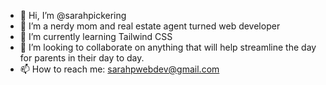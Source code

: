 - 👋 Hi, I’m @sarahpickering
- 👀 I’m a nerdy mom and real estate agent turned web developer
- 🌱 I’m currently learning Tailwind CSS
- 💞️ I’m looking to collaborate on anything that will help streamline the day for parents in their day to day.
- 📫 How to reach me: sarahpwebdev@gmail.com

<!---
sarahpickering/sarahpickering is a ✨ special ✨ repository because its `README.md` (this file) appears on your GitHub profile.
You can click the Preview link to take a look at your changes.
--->
